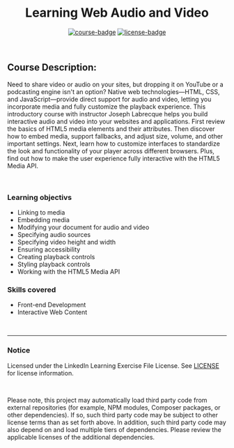 <div align="center">

# Learning Web Audio and Video

[![course-badge]][course-link]
[![license-badge]][LICENSE]

</div>

<!-- badge info -->
[course-badge]:https://img.shields.io/badge/learning-HTML-white?logo=Linkedin&labelColor=blue&style=for-the-badge
[course-link]:https://www.linkedin.com/learning/learning-web-audio-and-video "Learning Web Audio and Video"
[license-badge]:https://img.shields.io/badge/learning-license-success?logo=Linkedin&labelColor=black&style=for-the-badge

<br>

## Course Description:
 Need to share video or audio on your sites, but dropping it on YouTube or a podcasting engine isn't an option? Native web technologies—HTML, CSS, and JavaScript—provide direct support for audio and video, letting you incorporate media and fully customize the playback experience. This introductory course with instructor Joseph Labrecque helps you build interactive audio and video into your websites and applications. First review the basics of HTML5 media elements and their attributes. Then discover how to embed media, support fallbacks, and adjust size, volume, and other important settings. Next, learn how to customize interfaces to standardize the look and functionality of your player across different browsers. Plus, find out how to make the user experience fully interactive with the HTML5 Media API. 

<br>

### Learning objectivs
- Linking to media
- Embedding media
- Modifying your document for audio and video
- Specifying audio sources
- Specifying video height and width
- Ensuring accessibility
- Creating playback controls
- Styling playback controls
- Working with the HTML5 Media API

### Skills covered
- Front-end Development
- Interactive Web Content

<br>

---
### Notice
Licensed under the LinkedIn Learning Exercise File License. See [LICENSE] for license information.

<br>

Please note, this project may automatically load third party code from external repositories (for example, NPM modules, Composer packages, or other dependencies). If so, such third party code may be subject to other license terms than as set forth above. In addition, such third party code may also depend on and load multiple tiers of dependencies. Please review the applicable licenses of the additional dependencies.

[LICENSE]:../../LICENSE "LinkedIn Learning License"